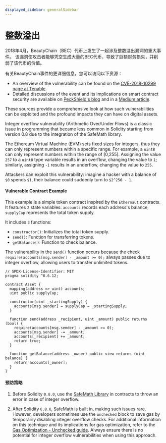 ```yaml
---
displayed_sidebar: generalSidebar
---
```


# 整数溢出

2018年4月，BeautyChain（BEC）代币上发生了一起涉及整数溢出漏洞的重大事件。 该漏洞使攻击者能够凭空生成大量的BEC代币，导致了巨额财务损失，并削弱了该代币的价值。

有关BeautyChain事件的更详细信息，您可以访问以下资源：

- An overview of the vulnerability can be found on the [CVE-2018-10299 page at Tenable](https://www.tenable.com/cve/CVE-2018-10299).
- Detailed discussions of the event and its implications on smart contract security are available on [PeckShield's blog](https://peckshield.com/2018/04/22/batchOverflow/) and in a [Medium article](https://medium.com/secbit-media/a-disastrous-vulnerability-found-in-smart-contracts-of-beautychain-bec-dbf24ddbc30e).

These sources provide a comprehensive look at how such vulnerabilities can be exploited and the profound impacts they can have on digital assets.

Integer overflow vulnerability (Arithmetic Over/Under Flows) is a classic issue in programming that became less common in Solidity starting from version 0.8 due to the integration of the SafeMath library.

The Ethereum Virtual Machine (EVM) sets fixed sizes for integers, thus they can only represent numbers within a specific range. For example, a `uint8` can only represent numbers within the range of [0,255]. Assigning the value `257` to a `uint8` type variable results in an overflow, changing the value to `1`; similarly, assigning `-1` results in an underflow, changing the value to `255`.

Attackers can exploit this vulnerability: imagine a hacker with a balance of `$0` spends `$1`, their balance could suddenly turn to `$2^256 - 1`.

#### Vulnerable Contract Example

This example is a simple token contract inspired by the `Ethernaut` contracts. It features `2` state variables: `accounts` records each address's balance, `supplyCap` represents the total token supply.

It includes `3` functions:

- `constructor()`: Initializes the total token supply.
- `send()`: Function for transferring tokens.
- `getBalance()`: Function to check balance.

The vulnerability in the `send()` function occurs because the check `require(accounts[msg.sender] - _amount >= 0);` always passes due to integer overflow, allowing users to transfer unlimited tokens.

```solidity
// SPDX-License-Identifier: MIT
pragma solidity ^0.6.12;

contract Asset {
  mapping(address => uint) accounts;
  uint public supplyCap;

  constructor(uint _startingSupply) {
    accounts[msg.sender] = supplyCap = _startingSupply;
  }

  function send(address _recipient, uint _amount) public returns (bool) {
    require(accounts[msg.sender] - _amount >= 0);
    accounts[msg.sender] -= _amount;
    accounts[_recipient] += _amount;
    return true;
  }

  function getBalance(address _owner) public view returns (uint balance) {
    return accounts[_owner];
  }
}
```

#### 预防策略

1. Before Solidity `0.8.0`, use the [SafeMath Library](https://github.com/OpenZeppelin/openzeppelin-contracts/blob/release-v4.0/contracts/utils/math/SafeMath.sol) in contracts to throw an error in case of integer overflow.

2. After Solidity `0.8.0`, SafeMath is built in, making such issues rare. However, developers sometimes use the `unchecked` block to save gas by temporarily disabling integer overflow checks. For additional information on this technique and its implications for gas optimization, refer to the [Gas Optimization - Unchecked guide](../gas-optimization/unchecked.md). Always ensure there is no potential for integer overflow vulnerabilities when using this approach.

